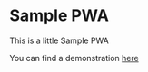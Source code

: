 # Sample PWA
This is a little Sample PWA

You can find a demonstration [here](https://sample-pwa.s3.eu-de.cloud-object-storage.appdomain.cloud/index.html)
